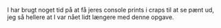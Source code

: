 I har brugt noget tid på at få jeres console prints i craps til 
at se pænt ud, jeg så hellere at I var nået lidt længere med denne opgave. 

